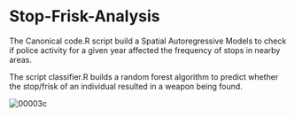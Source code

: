 # Stop-Frisk-Analysis

The Canonical code.R script build a Spatial Autoregressive Models to check if police activity for a given year affected the
frequency of stops in nearby areas.

The script classifier.R builds a random forest algorithm to predict whether the stop/frisk of an individual resulted in a weapon being
found. 

![00003c](https://user-images.githubusercontent.com/32739403/103327733-cb4c0600-4a23-11eb-88b2-a82a3df8a30f.png)
